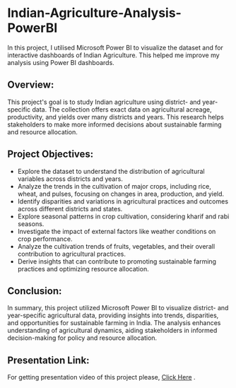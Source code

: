 # Indian-Agriculture-Analysis-PowerBI
In this project, I utilised Microsoft Power BI to visualize the dataset and for interactive dashboards of Indian Agriculture. This helped me improve my analysis using Power BI dashboards.

## Overview:
This project's goal is to study Indian agriculture using district- and year-specific data. The collection offers exact data on agricultural acreage, productivity, and yields over many districts and years. This research helps stakeholders to make more informed decisions about sustainable farming and resource allocation.

## Project Objectives:
- Explore the dataset to understand the distribution of agricultural variables across districts and years.
- Analyze the trends in the cultivation of major crops, including rice, wheat, and pulses, focusing on changes in area, production, and yield.
- Identify disparities and variations in agricultural practices and outcomes across different districts and states.
- Explore seasonal patterns in crop cultivation, considering kharif and rabi seasons.
- Investigate the impact of external factors like weather conditions on crop performance.
- Analyze the cultivation trends of fruits, vegetables, and their overall contribution to agricultural practices.
- Derive insights that can contribute to promoting sustainable farming practices and optimizing resource allocation.

## Conclusion: 
In summary, this project utilized Microsoft Power BI to visualize district- and year-specific agricultural data, providing insights into trends, disparities, and opportunities for sustainable farming in India. The analysis enhances understanding of agricultural dynamics, aiding stakeholders in informed decision-making for policy and resource allocation.

## Presentation Link:
For getting presentation video of this project please, [Click Here](https://drive.google.com/file/d/1Geh08fgMh4N8g8-Cr2KIQ31_vf-RvOlI/view?usp=drive_link) .

